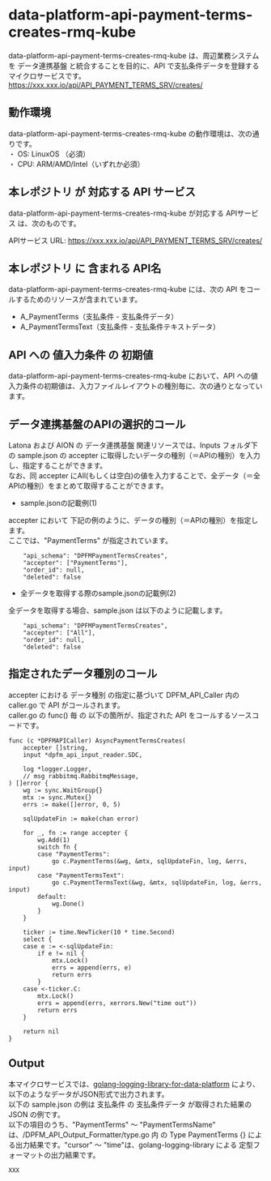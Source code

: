 # data-platform-api-payment-terms-creates-rmq-kube

data-platform-api-payment-terms-creates-rmq-kube は、周辺業務システム　を データ連携基盤 と統合することを目的に、API で支払条件データを登録するマイクロサービスです。  
https://xxx.xxx.io/api/API_PAYMENT_TERMS_SRV/creates/

## 動作環境

data-platform-api-payment-terms-creates-rmq-kube の動作環境は、次の通りです。  
・ OS: LinuxOS （必須）  
・ CPU: ARM/AMD/Intel（いずれか必須）  


## 本レポジトリ が 対応する API サービス
data-platform-api-payment-terms-creates-rmq-kube が対応する APIサービス は、次のものです。

APIサービス URL: https://xxx.xxx.io/api/API_PAYMENT_TERMS_SRV/creates/

## 本レポジトリ に 含まれる API名
data-platform-api-payment-terms-creates-rmq-kube には、次の API をコールするためのリソースが含まれています。  

* A_PaymentTerms（支払条件 - 支払条件データ）
* A_PaymentTermsText（支払条件 - 支払条件テキストデータ）

## API への 値入力条件 の 初期値
data-platform-api-payment-terms-creates-rmq-kube において、API への値入力条件の初期値は、入力ファイルレイアウトの種別毎に、次の通りとなっています。  

## データ連携基盤のAPIの選択的コール

Latona および AION の データ連携基盤 関連リソースでは、Inputs フォルダ下の sample.json の accepter に取得したいデータの種別（＝APIの種別）を入力し、指定することができます。  
なお、同 accepter にAll(もしくは空白)の値を入力することで、全データ（＝全APIの種別）をまとめて取得することができます。  

* sample.jsonの記載例(1)  

accepter において 下記の例のように、データの種別（＝APIの種別）を指定します。  
ここでは、"PaymentTerms" が指定されています。    
  
```
	"api_schema": "DPFMPaymentTermsCreates",
	"accepter": ["PaymentTerms"],
	"order_id": null,
	"deleted": false
```
  
* 全データを取得する際のsample.jsonの記載例(2)  

全データを取得する場合、sample.json は以下のように記載します。  

```
	"api_schema": "DPFMPaymentTermsCreates",
	"accepter": ["All"],
	"order_id": null,
	"deleted": false
```

## 指定されたデータ種別のコール

accepter における データ種別 の指定に基づいて DPFM_API_Caller 内の caller.go で API がコールされます。  
caller.go の func() 毎 の 以下の箇所が、指定された API をコールするソースコードです。  

```
func (c *DPFMAPICaller) AsyncPaymentTermsCreates(
	accepter []string,
	input *dpfm_api_input_reader.SDC,

	log *logger.Logger,
	// msg rabbitmq.RabbitmqMessage,
) []error {
	wg := sync.WaitGroup{}
	mtx := sync.Mutex{}
	errs := make([]error, 0, 5)

	sqlUpdateFin := make(chan error)

	for _, fn := range accepter {
		wg.Add(1)
		switch fn {
		case "PaymentTerms":
			go c.PaymentTerms(&wg, &mtx, sqlUpdateFin, log, &errs, input)
		case "PaymentTermsText":
			go c.PaymentTermsText(&wg, &mtx, sqlUpdateFin, log, &errs, input)
		default:
			wg.Done()
		}
	}

	ticker := time.NewTicker(10 * time.Second)
	select {
	case e := <-sqlUpdateFin:
		if e != nil {
			mtx.Lock()
			errs = append(errs, e)
			return errs
		}
	case <-ticker.C:
		mtx.Lock()
		errs = append(errs, xerrors.New("time out"))
		return errs
	}

	return nil
}
```

## Output  
本マイクロサービスでは、[golang-logging-library-for-data-platform](https://github.com/latonaio/golang-logging-library-for-data-platform) により、以下のようなデータがJSON形式で出力されます。  
以下の sample.json の例は 支払条件 の 支払条件データ が取得された結果の JSON の例です。  
以下の項目のうち、"PaymentTerms" ～ "PaymentTermsName" は、/DPFM_API_Output_Formatter/type.go 内 の Type PaymentTerms {} による出力結果です。"cursor" ～ "time"は、golang-logging-library による 定型フォーマットの出力結果です。  

```
XXX
```
